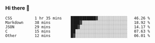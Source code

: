 ### Hi there 👋

<!--
**WShiBin/WShiBin** is a ✨ _special_ ✨ repository because its `README.md` (this file) appears on your GitHub profile.

Here are some ideas to get you started:

- 🔭 I’m currently working on ...
- 🌱 I’m currently learning ...
- 👯 I’m looking to collaborate on ...
- 🤔 I’m looking for help with ...
- 💬 Ask me about ...
- 📫 How to reach me: ...
- 😄 Pronouns: ...
- ⚡ Fun fact: ...
-->

<!--START_SECTION:waka-->

```text
CSS          1 hr 35 mins    ███████████▓░░░░░░░░░░░░░   46.26 %
Markdown     38 mins         ████▓░░░░░░░░░░░░░░░░░░░░   18.92 %
JSON         29 mins         ███▓░░░░░░░░░░░░░░░░░░░░░   14.17 %
C            15 mins         ██░░░░░░░░░░░░░░░░░░░░░░░   07.63 %
Other        12 mins         █▓░░░░░░░░░░░░░░░░░░░░░░░   06.01 %
```

<!--END_SECTION:waka-->

